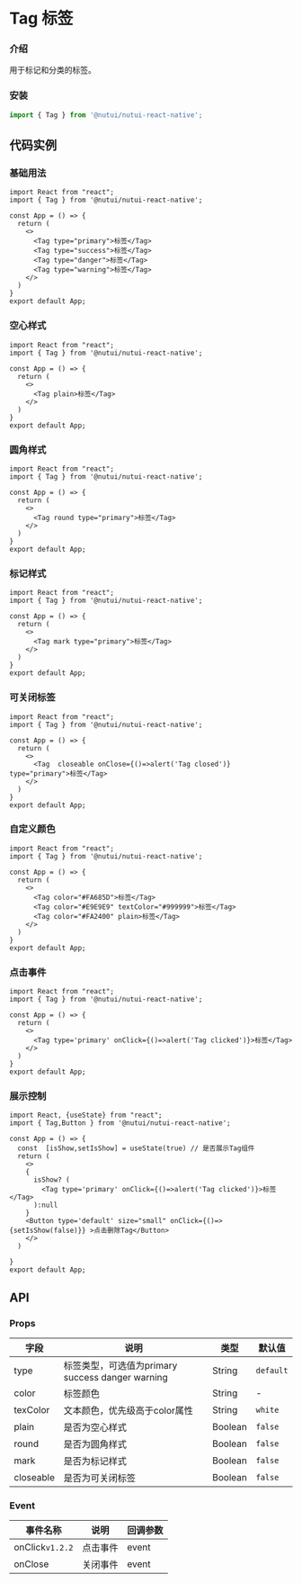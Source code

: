 # Tag 标签

### 介绍

用于标记和分类的标签。

### 安装

``` javascript
import { Tag } from '@nutui/nutui-react-native';
```

## 代码实例

### 基础用法

```SnackPlayer
import React from "react";
import { Tag } from '@nutui/nutui-react-native';

const App = () => {
  return (
    <>
      <Tag type="primary">标签</Tag>
      <Tag type="success">标签</Tag>
      <Tag type="danger">标签</Tag>
      <Tag type="warning">标签</Tag>
    </>
  )
}
export default App;
```

### 空心样式

```SnackPlayer
import React from "react";
import { Tag } from '@nutui/nutui-react-native';

const App = () => {
  return (
    <>
      <Tag plain>标签</Tag>
    </>
  )
}
export default App;
```

### 圆角样式

```SnackPlayer
import React from "react";
import { Tag } from '@nutui/nutui-react-native';

const App = () => {
  return (
    <>
      <Tag round type="primary">标签</Tag>
    </>
  )
}
export default App;
```

### 标记样式

```SnackPlayer
import React from "react";
import { Tag } from '@nutui/nutui-react-native';

const App = () => {
  return (
    <>
      <Tag mark type="primary">标签</Tag>
    </>
  )
}
export default App;
```

### 可关闭标签

```SnackPlayer
import React from "react";
import { Tag } from '@nutui/nutui-react-native';

const App = () => {
  return (
    <>
      <Tag  closeable onClose={()=>alert('Tag closed')}  type="primary">标签</Tag>
    </>
  )
}
export default App;
```

### 自定义颜色

```SnackPlayer
import React from "react";
import { Tag } from '@nutui/nutui-react-native';

const App = () => {
  return (
    <>
      <Tag color="#FA685D">标签</Tag>
      <Tag color="#E9E9E9" textColor="#999999">标签</Tag>
      <Tag color="#FA2400" plain>标签</Tag>
    </>
  )
}
export default App;
```


### 点击事件

```SnackPlayer
import React from "react";
import { Tag } from '@nutui/nutui-react-native';

const App = () => {
  return (
    <>
      <Tag type='primary' onClick={()=>alert('Tag clicked')}>标签</Tag>
    </>
  )
}
export default App;
```

### 展示控制

```SnackPlayer
import React, {useState} from "react";
import { Tag,Button } from '@nutui/nutui-react-native';

const App = () => {
  const  [isShow,setIsShow] = useState(true) // 是否展示Tag组件
  return (
    <>
    {
      isShow? (
        <Tag type='primary' onClick={()=>alert('Tag clicked')}>标签</Tag>
      ):null
    }
    <Button type='default' size="small" onClick={()=>{setIsShow(false)}} >点击删除Tag</Button>
    </>
  )

}
export default App;
```
## API

### Props

| 字段       | 说明                                             | 类型    | 默认值    |
|------------|--------------------------------------------------|---------|-----------|
| type       | 标签类型，可选值为primary success danger warning | String  | `default` |
| color      | 标签颜色                                         | String  | -         |
| texColor | 文本颜色，优先级高于color属性                    | String  | `white`   |
| plain      | 是否为空心样式                                   | Boolean | `false`   |
| round      | 是否为圆角样式                                   | Boolean | `false`   |
| mark       | 是否为标记样式                                   | Boolean | `false`   |
| closeable  | 是否为可关闭标签                                 | Boolean | `false`   |

### Event

| 事件名称 | 说明     | 回调参数 |
|----------|----------|----------|
| onClick`v1.2.2`    | 点击事件 | event    |
| onClose    | 关闭事件 | event    |

